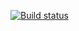 [![Build status](https://ci.appveyor.com/api/projects/status/2a5afh6ufw2y8u0o/branch/main?svg=true)](https://ci.appveyor.com/project/Nataliya2020/homework-ajs-16-oop-class-inheritance/branch/main)
